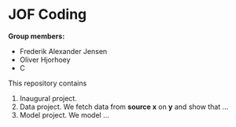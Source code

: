 # JOF Coding

**Group members:**
- Frederik Alexander Jensen
- Oliver Hjorhoey
- C

This repository contains  
1. Inaugural project. 
2. Data project. We fetch data from **source x** on **y** and show that ...
3. Model project. We model ...

